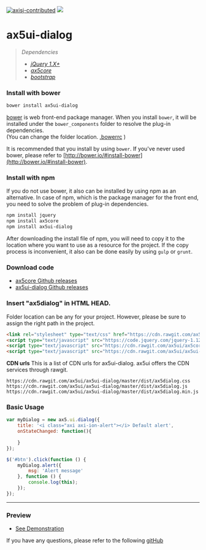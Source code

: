 [![axisj-contributed](https://img.shields.io/badge/AXISJ.com-Contributed-green.svg)](https://github.com/axisj)
![](https://img.shields.io/badge/Seowoo-Mondo&Thomas-red.svg)

# ax5ui-dialog

> *Dependencies*
> * _[jQuery 1.X+](http://jquery.com/)_
> * _[ax5core](http://ax5.io/ax5core)_
> * _[bootstrap](http://getbootstrap.com/)_


### Install with bower
```sh
bower install ax5ui-dialog
```
[bower](http://bower.io/#install-bower) is web front-end package manager.
When you install `bower`, it will be installed under the `bower_components` folder to resolve the plug-in dependencies.  
(You can change the folder location. [.bowerrc](http://bower.io/docs/config/#bowerrc-specification) )

It is recommended that you install by using `bower`. 
If you've never used bower, please refer to [http://bower.io/#install-bower](http://bower.io/#install-bower).

### Install with npm
If you do not use bower, it also can be installed by using npm as an alternative.
In case of npm, which is the package manager for the front end, you need to solve the problem of plug-in dependencies.

```sh
npm install jquery
npm install ax5core
npm install ax5ui-dialog
```

After downloading the install file of npm, you will need to copy it to the location where you want to use as a resource for the project.
If the copy process is inconvenient, it also can be done easily by using `gulp` or `grunt`.

### Download code
- [ax5core Github releases](https://github.com/ax5ui/ax5core/releases)
- [ax5ui-dialog Github releases](https://github.com/ax5ui/ax5ui-dialog/releases)


### Insert "ax5dialog" in HTML HEAD.
Folder location can be any for your project. However, please be sure to assign the right path in the project.

```html
<link rel="stylesheet" type="text/css" href="https://cdn.rawgit.com/ax5ui/ax5ui-dialog/master/dist/ax5dialog.css" />
<script type="text/javascript" src="https://code.jquery.com/jquery-1.12.3.min.js"></script>
<script type="text/javascript" src="https://cdn.rawgit.com/ax5ui/ax5core/master/dist/ax5core.min.js"></script>
<script type="text/javascript" src="https://cdn.rawgit.com/ax5ui/ax5ui-dialog/master/dist/ax5dialog.min.js"></script>
```

**CDN urls**
This is a list of CDN urls for ax5ui-dialog. ax5ui offers the CDN services through rawgit.
```
https://cdn.rawgit.com/ax5ui/ax5ui-dialog/master/dist/ax5dialog.css
https://cdn.rawgit.com/ax5ui/ax5ui-dialog/master/dist/ax5dialog.js
https://cdn.rawgit.com/ax5ui/ax5ui-dialog/master/dist/ax5dialog.min.js
```


### Basic Usage
```js
var myDialog = new ax5.ui.dialog({
    title: '<i class="axi axi-ion-alert"></i> Default alert',
    onStateChanged: function(){
    
    }
});

$('#btn').click(function () {
    myDialog.alert({
        msg: 'Alert message'
    }, function () {
        console.log(this);
    });
});
```

* * *

### Preview
- [See Demonstration](http://ax5.io/ax5ui-dialog/demo/index.html)

If you have any questions, please refer to the following [gitHub](https://github.com/ax5ui/ax5ui-kernel)